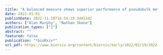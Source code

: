 ```yaml
---
title: "A balanced measure shows superior performance of pseudobulk methods over mixed models and pseudoreplication approaches in single-cell RNA-sequencing analysis"
date: 2022-01-01
publishDate: 2022-11-10T16:54:29.344124Z
authors: ["Alan Murphy", "Nathan Skene"]
publication_types: ["2"]
abstract: ""
featured: false
publication: "*bioRxiv*"
url_pdf: https://www.biorxiv.org/content/biorxiv/early/2022/02/19/2022.02.16.480517.full.pdf
---
```


